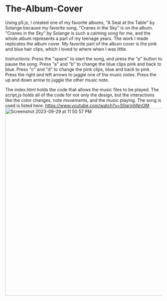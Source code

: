 # The-Album-Cover
Using p5.js, I created one of my favorite albums, "A Seat at the Table" by Solange because my favorite song, "Cranes in the Sky" is on the album. "Cranes in the Sky" by Solange is such a calming song for me, and the whole album represents a part of my teenage years. The work I made replicates the album cover. My favorite part of the album cover is the pink and blue hair clips, which I loved to where when I was little.

Instructions: Press the "space" to start the song, and press the "p" button to pause the song. Press "a" and "b" to change the blue clips pink and back to blue. Press "c" and "d" to change the pink clips, blue and back to pink. Press the right and left arrows to juggle one of the music notes. Press the up and down arrow to juggle the other music note. 

The index.html holds the code that allows the music files to be played.
The script,js holds all of the code for not only the design, but the interactions like the color changes, note movements, and the music playing.
The song is used is listed here: https://www.youtube.com/watch?v=S0qrinhNnOM
<img width="601" alt="Screenshot 2023-09-29 at 11 50 57 PM" src="https://github.com/ariannasmithforte/The-Album-Cover/assets/142956824/514f1495-1547-42ce-a0cd-edb823accd5e">
